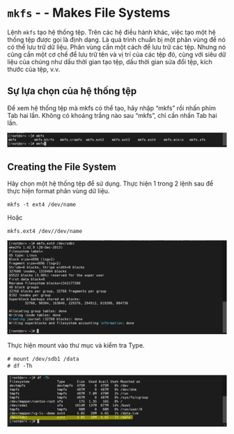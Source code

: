#  `mkfs` - - Makes File Systems
Lệnh `mkfs` tạo hệ thống tệp. Trên các hệ điều hành khác, việc tạo một hệ thống tệp được gọi là định dạng. Là quá trình chuẩn bị một phân vùng để nó có thể lưu trữ dữ liệu. Phân vùng cần một cách để lưu trữ các tệp. Nhưng nó cũng cần một cơ chế để lưu trữ tên và vị trí của các tệp đó, cùng với siêu dữ liệu của chúng như dấu thời gian tạo tệp, dấu thời gian sửa đổi tệp, kích thước của tệp, v.v.
## Sự lựa chọn của hệ thống tệp
Để xem hệ thống tệp mà mkfs có thể tạo, hãy nhập “mkfs” rồi nhấn phím Tab hai lần. Không có khoảng trắng nào sau “mkfs”, chỉ cần nhấn Tab hai lần.

![img lab](/Docs/Lab/img/Screenshot_14.png)</br>

## Creating the File System
Hãy chọn một hệ thống tệp để sử dụng. Thực hiện 1 trong 2 lệnh sau để thực hiện format phân vùng dữ liệu.
```
mkfs -t ext4 /dev/name
```
Hoặc
```
mkfs.ext4 /dev//dev/name
```
![img lab](/Docs/Lab/img/Screenshot_15.png)</br>

Thực hiện mount vào thư mục và kiểm tra Type.
```
# mount /dev/sdb1 /data
# df -Th
```
![img lab](/Docs/Lab/img/Screenshot_16.png)</br>

